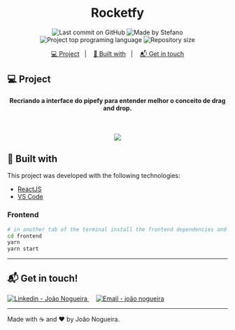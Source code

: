 <h1 align="center">
   Rocketfy
</h1>

<p align="center">
<img alt="Last commit on GitHub" src="https://img.shields.io/github/last-commit/joaomenna1/pipefy?color=7159c1">
<img alt="Made by Stefano" src="https://img.shields.io/badge/made%20by-joaomenna1-%20?color=7159c1">
<img alt="Project top programing language" src="https://img.shields.io/github/languages/top/joaomenna1/pipefy?color=7159c1">
<img alt="Repository size" src="https://img.shields.io/github/repo-size/joaomenna1/pipefy?color=7159c1">
</p> 

<p align="center">
  <a href="#computer-project">💻 Project</a>&nbsp;&nbsp;&nbsp;|&nbsp;&nbsp;&nbsp;
  <a href="#rocket-built-with">🚀 Built with</a>&nbsp;&nbsp;&nbsp;|&nbsp;&nbsp;&nbsp;
  <a href="#mailbox_with_mail-get-in-touch">📬 Get in touch</a>
</p>

## :computer: Project 

<h4 align="center">
   Recriando a interface do pipefy para entender melhor o conceito de drag and drop.
</h4>
<br>

<p align="center">
  <img src="https://res.cloudinary.com/dggovyj0p/video/upload/v1586406461/WhatsApp_Video_2020-04-09_at_00.06.48_fjjaeh.mp4" >
</p>

## :rocket: Built with

This project was developed with the following technologies:

-   [ReactJS](https://reactjs.org/)
-   [VS Code](https://code.visualstudio.com/)

### Frontend

```bash
# in another tab of the terminal install the frontend dependencies and run it 
cd frontend
yarn
yarn start
```
---


## :mailbox_with_mail: Get in touch!


<a href="https://www.linkedin.com/in/nogueira-menna-barreto/" target="_blank" >
  <img alt="Linkedin - João Nogueira" src="https://img.shields.io/badge/Linkedin--%23F8952D?style=social&logo=linkedin">
</a>&nbsp;&nbsp;&nbsp;
<a href="mailto:joaomenna1@gmail.com" target="_blank" >
  <img alt="Email - joão nogueira" src="https://img.shields.io/badge/Email--%23F8952D?style=social&logo=gmail">
</a> 

---

Made with :coffee: and ❤️ by João Nogueira.